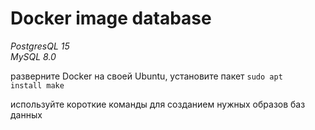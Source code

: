 <h1>Docker image database</h1>

*PostgresQL 15* <br/>
*MySQL 8.0* <br/>

разверните Docker на своей Ubuntu, установите пакет <code>sudo apt install make</code><br/>

используйте короткие команды для созданием нужных образов баз данных
